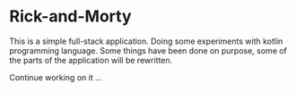 # Rick-and-Morty

This is a simple full-stack application. Doing some experiments with kotlin programming language.
Some things have been done on purpose, some of the parts of the application will be rewritten.

Continue working on it ...